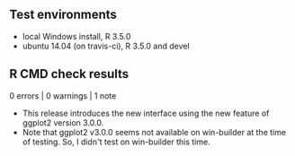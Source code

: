 ## Test environments
* local Windows install, R 3.5.0
* ubuntu 14.04 (on travis-ci), R 3.5.0 and devel

## R CMD check results

0 errors | 0 warnings | 1 note

* This release introduces the new interface using the new feature
  of ggplot2 version 3.0.0.
* Note that ggplot2 v3.0.0 seems not available on win-builder at
  the time of testing. So, I didn't test on win-builder this time.
